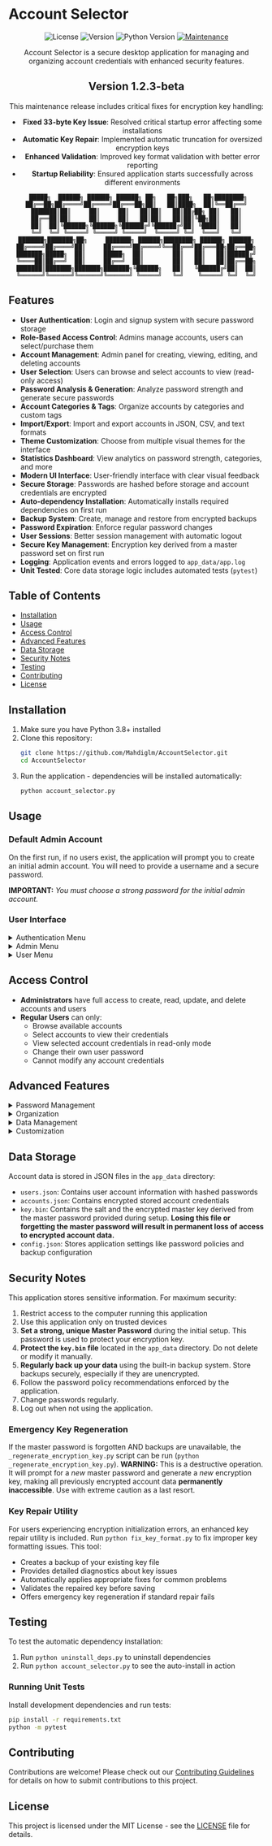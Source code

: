 # Account Selector

<div align="center">

![License](https://img.shields.io/github/license/Mahdiglm/AccountSelector)
![Version](https://img.shields.io/github/v/release/Mahdiglm/AccountSelector?include_prereleases)
![Python Version](https://img.shields.io/badge/python-3.8%2B-blue)
[![Maintenance](https://img.shields.io/badge/Maintained%3F-yes-green.svg)](https://github.com/Mahdiglm/AccountSelector/graphs/commit-activity)

Account Selector is a secure desktop application for managing and organizing account credentials with enhanced security features.

## Version 1.2.3-beta

This maintenance release includes critical fixes for encryption key handling:

- **Fixed 33-byte Key Issue**: Resolved critical startup error affecting some installations
- **Automatic Key Repair**: Implemented automatic truncation for oversized encryption keys
- **Enhanced Validation**: Improved key format validation with better error reporting
- **Startup Reliability**: Ensured application starts successfully across different environments

```
 █████╗  ██████╗ ██████╗ ██████╗ ██╗   ██╗███╗   ██╗████████╗
██╔══██╗██╔════╝██╔════╝██╔═══██╗██║   ██║████╗  ██║╚══██╔══╝
███████║██║     ██║     ██║   ██║██║   ██║██╔██╗ ██║   ██║
██╔══██║██║     ██║     ██║   ██║██║   ██║██║╚██╗██║   ██║
██║  ██║╚██████╗╚██████╗╚██████╔╝╚██████╔╝██║ ╚████║   ██║
╚═╝  ╚═╝ ╚═════╝ ╚═════╝ ╚═════╝  ╚═════╝ ╚═╝  ╚═══╝   ╚═╝
███████╗███████╗██╗     ███████╗ ██████╗████████╗ ██████╗ ██████╗
██╔════╝██╔════╝██║     ██╔════╝██╔════╝╚══██╔══╝██╔═══██╗██╔══██╗
███████╗█████╗  ██║     █████╗  ██║        ██║   ██║   ██║██████╔╝
╚════██║██╔══╝  ██║     ██╔══╝  ██║        ██║   ██║   ██║██╔══██╗
███████║███████╗███████╗███████╗╚██████╗   ██║   ╚██████╔╝██║  ██║
╚══════╝╚══════╝╚══════╝╚══════╝ ╚═════╝   ╚═╝    ╚═════╝ ╚═╝  ╚═╝
```

</div>

## Features

- **User Authentication**: Login and signup system with secure password storage
- **Role-Based Access Control**: Admins manage accounts, users can select/purchase them
- **Account Management**: Admin panel for creating, viewing, editing, and deleting accounts
- **User Selection**: Users can browse and select accounts to view (read-only access)
- **Password Analysis & Generation**: Analyze password strength and generate secure passwords
- **Account Categories & Tags**: Organize accounts by categories and custom tags
- **Import/Export**: Import and export accounts in JSON, CSV, and text formats
- **Theme Customization**: Choose from multiple visual themes for the interface
- **Statistics Dashboard**: View analytics on password strength, categories, and more
- **Modern UI Interface**: User-friendly interface with clear visual feedback
- **Secure Storage**: Passwords are hashed before storage and account credentials are encrypted
- **Auto-dependency Installation**: Automatically installs required dependencies on first run
- **Backup System**: Create, manage and restore from encrypted backups
- **Password Expiration**: Enforce regular password changes
- **User Sessions**: Better session management with automatic logout
- **Secure Key Management**: Encryption key derived from a master password set on first run
- **Logging**: Application events and errors logged to `app_data/app.log`
- **Unit Tested**: Core data storage logic includes automated tests (`pytest`)

## Table of Contents

- [Installation](#installation)
- [Usage](#usage)
- [Access Control](#access-control)
- [Advanced Features](#advanced-features)
- [Data Storage](#data-storage)
- [Security Notes](#security-notes)
- [Testing](#testing)
- [Contributing](#contributing)
- [License](#license)

## Installation

1. Make sure you have Python 3.8+ installed
2. Clone this repository:
   ```bash
   git clone https://github.com/Mahdiglm/AccountSelector.git
   cd AccountSelector
   ```
3. Run the application - dependencies will be installed automatically:
   ```bash
   python account_selector.py
   ```

## Usage

### Default Admin Account

On the first run, if no users exist, the application will prompt you to create an initial admin account.
You will need to provide a username and a secure password.

**IMPORTANT:** _You must choose a strong password for the initial admin account._

### User Interface

<details>
<summary>Authentication Menu</summary>

- Login to existing account
- Sign up for a new account
- Exit the application
</details>

<details>
<summary>Admin Menu</summary>

- Browse All Accounts - View all accounts in the system
- Add New Account - Create new account credentials with strength analysis
- Manage Account - Edit or delete existing accounts
- Manage Users - Add, edit, or delete users
- Import/Export Accounts - Import from or export to JSON, CSV, or text files
- View Account Stats - See statistics about password strength and categories
- Change Theme - Select from various visual themes
- Change Password - Update admin password
- Logout
</details>

<details>
<summary>User Menu</summary>

- Browse Available Accounts - View and select accounts with read-only access
- View My Selected Accounts - View selected account credentials (read-only)
- Change Theme - Select from various visual themes
- Change Password - Update your user password
- Logout
</details>

## Access Control

- **Administrators** have full access to create, read, update, and delete accounts and users
- **Regular Users** can only:
  - Browse available accounts
  - Select accounts to view their credentials
  - View selected account credentials in read-only mode
  - Change their own user password
  - Cannot modify any account credentials

## Advanced Features

<details>
<summary>Password Management</summary>

- **Password Strength Analysis**: Accounts are analyzed for password strength
- **Password Suggestions**: Get suggestions to improve weak passwords
- **Password Generator**: Generate secure passwords with customizable options
- **Password Expiration**: Force regular password changes based on policy
- **Password History**: Prevent reuse of previously used passwords
- **Password Policy**: Configurable requirements for password complexity
</details>

<details>
<summary>Organization</summary>

- **Categories**: Organize accounts by predefined categories (Social, Financial, Email, etc.)
- **Tags**: Add custom tags to accounts for better organization
- **Favorites**: Mark accounts as favorites for quick access
- **Custom Categories**: Create your own account categories
</details>

<details>
<summary>Data Management</summary>

- **Import/Export**: Transfer account data between systems
- **Supported Formats**: JSON, CSV, and plain text
- **Backup System**: Create encrypted backups of all application data
- **Scheduled Backups**: Configure automatic backups on a schedule
- **Backup Rotation**: Automatically manage backup retention
- **Backup Encryption**: Secure backups with encryption
</details>

<details>
<summary>Customization</summary>

- **Themes**: Choose from multiple visual themes (Default, Dark, Light, Hacker, Ocean)
- **Account Expiry**: Set expiration dates for accounts that need renewal
- **User Settings**: Personalized settings for each user
</details>

## Data Storage

Account data is stored in JSON files in the `app_data` directory:

- `users.json`: Contains user account information with hashed passwords
- `accounts.json`: Contains encrypted stored account credentials
- `key.bin`: Contains the salt and the encrypted master key derived from the master password provided during setup. **Losing this file or forgetting the master password will result in permanent loss of access to encrypted account data.**
- `config.json`: Stores application settings like password policies and backup configuration

## Security Notes

This application stores sensitive information. For maximum security:

1. Restrict access to the computer running this application
2. Use this application only on trusted devices
3. **Set a strong, unique Master Password** during the initial setup. This password is used to protect your encryption key.
4. **Protect the `key.bin` file** located in the `app_data` directory. Do not delete or modify it manually.
5. **Regularly back up your data** using the built-in backup system. Store backups securely, especially if they are unencrypted.
6. Follow the password policy recommendations enforced by the application.
7. Change passwords regularly.
8. Log out when not using the application.

### Emergency Key Regeneration

If the master password is forgotten AND backups are unavailable, the `_regenerate_encryption_key.py` script can be run (`python _regenerate_encryption_key.py`). **WARNING:** This is a destructive operation. It will prompt for a _new_ master password and generate a _new_ encryption key, making all previously encrypted account data **permanently inaccessible**. Use with extreme caution as a last resort.

### Key Repair Utility

For users experiencing encryption initialization errors, an enhanced key repair utility is included. Run `python fix_key_format.py` to fix improper key formatting issues. This tool:

- Creates a backup of your existing key file
- Provides detailed diagnostics about key issues
- Automatically applies appropriate fixes for common problems
- Validates the repaired key before saving
- Offers emergency key regeneration if standard repair fails

## Testing

To test the automatic dependency installation:

1. Run `python uninstall_deps.py` to uninstall dependencies
2. Run `python account_selector.py` to see the auto-install in action

### Running Unit Tests

Install development dependencies and run tests:

```bash
pip install -r requirements.txt
python -m pytest
```

## Contributing

Contributions are welcome! Please check out our [Contributing Guidelines](CONTRIBUTING.md) for details on how to submit contributions to this project.

## License

This project is licensed under the MIT License - see the [LICENSE](LICENSE) file for details.
